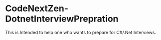 # CodeNextZen-DotnetInterviewPrepration
This is Intended to help one who wants to prepare for C#/.Net Interviews.
